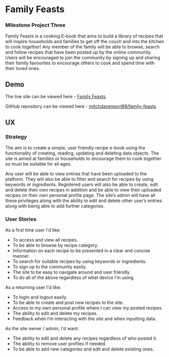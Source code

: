 # Family Feasts

### Milestone Project Three
Family Feasts is a cooking E-book that aims to build a library of recipes that will inspire households and families to get off the couch and into the kitchen to cook together! Any member of the family will be able to browse, search and follow recipes that have been posted up by the online community. Users will be encouraged to join the community by signing up and sharing their family favourites to encourage others to cook and spend time with their loved ones.

## Demo
The live site can be viewed here - [Family Feasts](). <!-- add link when deployed -->

GitHub repository can be viewed here - [mitchdavenport88/family-feasts](https://github.com/mitchdavenport88/family-feasts).

<!-- add amiresponsive screenshot -->

## UX
### Strategy
The aim is to create a simple, user friendly recipe e-book using the functionality of creating, reading, updating and deleting data objects. The site is aimed at families or households to encourage them to cook together so must be suitable for all ages.

Any user will be able to view entries that have been uploaded to the platform. They will also be able to filter and search for recipes by using keywords or ingredients. Registered users will also be able to create, edit and delete their own recipes in addition and be able to view their uploaded recipes on their own personal profile page. The site’s admin will have all these privileges along with the ability to edit and delete other user’s entries along with being able to add further categories.

### User Stories
As a first time user I'd like:
* To access and view all recipes.
* To be able to browse by recipe category.
* Information on each recipe to be presented in a clear and concise manner.
* To search for suitable recipes by using keywords or ingredients.
* To sign up to the community easily.
* The site to be easy to navigate around and user friendly.
* To do all of the above regardless of what device I’m using.

As a returning user I'd like:
* To login and logout easily.
* To be able to create and post new recipes to the site.
* Access to my own personal profile where I can view my posted recipes.
* The ability to edit and delete my recipes.
* Feedback when I’m interacting with the site and when inputting data.

As the site owner / admin, I'd want:
* The ability to edit and delete any recipes regardless of who posted it.
* The ability to remove user profiles if needed.
* To be able to add new categories and edit and delete existing ones.